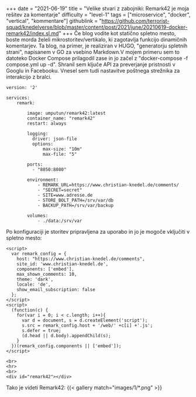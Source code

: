 +++
date = "2021-06-19"
title = "Velike stvari z zabojniki: Remark42 je moja rešitev za komentarje"
difficulty = "level-1"
tags = ["microservice", "docker", "vertical", "kommentare"]
githublink = "https://github.com/terrorist-squad/knedelverse/blob/master/content/post/2021/june/20210619-docker-remark42/index.sl.md"
+++
Če blog vodite kot statično spletno mesto, boste morda želeli mikrostoritev/vertikalo, ki zagotavlja funkcijo dinamičnih komentarjev. Ta blog, na primer, je realiziran v HUGO, "generatorju spletnih strani", napisanem v GO za vsebino Markdown.V mojem primeru sem to datoteko Docker Compose prilagodil zase in jo začel z "docker-compose -f compose.yml up -d". Shranil sem ključe API za preverjanje pristnosti v Googlu in Facebooku. Vnesel sem tudi nastavitve poštnega strežnika za interakcijo z bralci.
```
version: '2'

services:
    remark:

        image: umputun/remark42:latest
        container_name: "remark42"
        restart: always

        logging:
          driver: json-file
          options:
              max-size: "10m"
              max-file: "5"

        ports:
          - "8050:8080"   

        environment:
            - REMARK_URL=https://www.christian-knedel.de/comments/ 
            - "SECRET=secret"          
            - SITE=www.adresse.de 
            - STORE_BOLT_PATH=/srv/var/db
            - BACKUP_PATH=/srv/var/backup

        volumes:
            - ./data:/srv/var

```
Po konfiguraciji je storitev pripravljena za uporabo in jo je mogoče vključiti v spletno mesto:
```
<script>
  var remark_config = {
    host: "https://www.christian-knedel.de/comments", 
    site_id: 'www.christian-knedel.de',
    components: ['embed'], 
    max_shown_comments: 10,
    theme: 'dark',
    locale: 'de',
    show_email_subscription: false
  };
</script>
<script>
  (function(c) {
    for(var i = 0; i < c.length; i++){
      var d = document, s = d.createElement('script');
      s.src = remark_config.host + '/web/' +c[i] +'.js';
      s.defer = true;
      (d.head || d.body).appendChild(s);
    }
  })(remark_config.components || ['embed']);
</script>

<br>
<hr>
<br>
<div id="remark42"></div>

```
Tako je videti Remark42:
{{< gallery match="images/1/*.png" >}}

